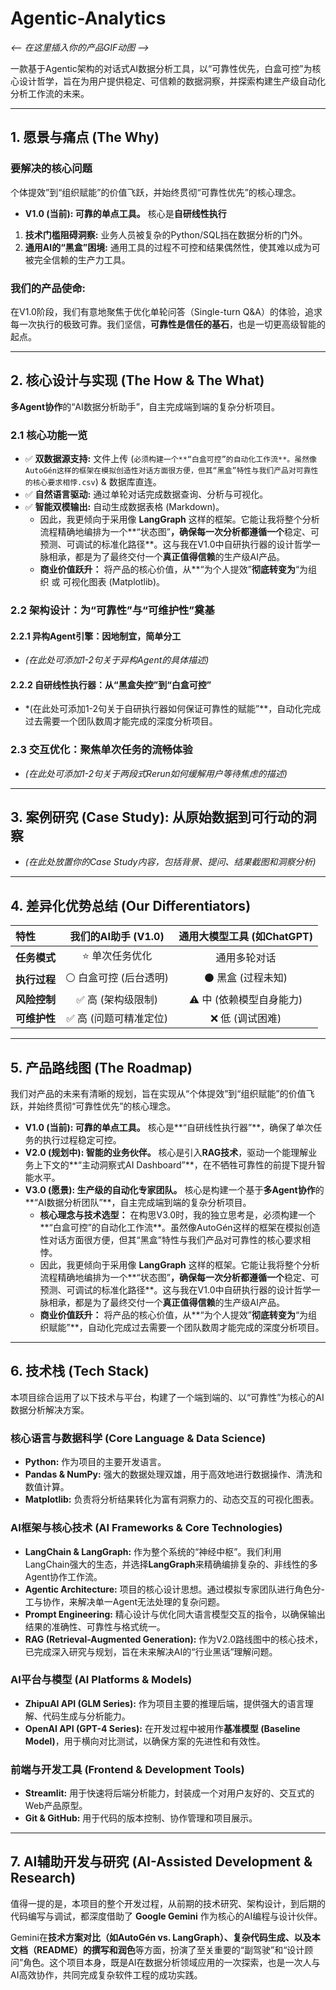 # Agentic-Analytics

*<-- 在这里插入你的产品GIF动图 -->*

一款基于Agentic架构的对话式AI数据分析工具，以“可靠性优先，白盒可控”为核心设计哲学，旨在为用户提供稳定、可信赖的数据洞察，并探索构建生产级自动化分析工作流的未来。

---

## 1. 愿景与痛点 (The Why)

### 要解决的核心问题
个体提效”到“组织赋能”的价值飞跃，并始终贯彻“可靠性优先”的核心理念。

*   **V1.0 (当前): 可靠的单点工具。** 核心是**自研线性执行**
1.  **技术门槛阻碍洞察:** 业务人员被复杂的Python/SQL挡在数据分析的门外。
2.  **通用AI的“黑盒”困境:** 通用工具的过程不可控和结果偶然性，使其难以成为可被完全信赖的生产力工具。

### 我们的产品使命:
在V1.0阶段，我们有意地聚焦于优化单轮问答（Single-turn Q&A）的体验，追求每一次执行的极致可靠。我们坚信，**可靠性是信任的基石**，也是一切更高级智能的起点。

---

## 2. 核心设计与实现 (The How & The What)
**多Agent协作**的“AI数据分析助手”，自主完成端到端的复杂分析项目。

### 2.1 核心功能一览

*   ✅ **双数据源支持:** 文件上传 (`必须构建一个**“白盒可控”的自动化工作流**。虽然像AutoGén这样的框架在模拟创造性对话方面很方便，但其“黑盒”特性与我们产品对可靠性的核心要求相悖.csv`) & 数据库直连。
*   ✅ **自然语言驱动:** 通过单轮对话完成数据查询、分析与可视化。
*   ✅ **智能双模输出:** 自动生成数据表格 (Markdown)。
    *   因此，我更倾向于采用像 **LangGraph** 这样的框架。它能让我将整个分析流程精确地编排为一个**“状态图”**，确保每一次分析都遵循一个**稳定、可预测、可调试的标准化路径**。这与我在V1.0中自研执行器的设计哲学一脉相承，都是为了最终交付一个**真正值得信赖**的生产级AI产品。
    *   **商业价值跃升：** 将产品的核心价值，从**“为个人提效”**彻底转变为**“为组织 或 可视化图表 (Matplotlib)。

### 2.2 架构设计：为“可靠性”与“可维护性”奠基
#### 2.2.1 异构Agent引擎：因地制宜，简单分工
*   *(在此处可添加1-2句关于异构Agent的具体描述)*

#### 2.2.2 自研线性执行器：从“黑盒失控”到“白盒可控”
*   *(在此处可添加1-2句关于自研执行器如何保证可靠性的赋能”**，自动化完成过去需要一个团队数周才能完成的深度分析项目。

### 2.3 交互优化：聚焦单次任务的流畅体验
*   *(在此处可添加1-2句关于两段式Rerun如何缓解用户等待焦虑的描述)*

---

## 3. 案例研究 (Case Study): 从原始数据到可行动的洞察

*   *(在此处放置你的Case Study内容，包括背景、提问、结果截图和洞察分析)*


---

## 4. 差异化优势总结 (Our Differentiators)

| 特性 | 我们的AI助手 (V1.0) | 通用大模型工具 (如ChatGPT) |
| :--- | :---: | :---: |
| **任务模式** | ⭐️ 单次任务优化 | 通用多轮对话 |
| **执行过程** | ⚪️ 白盒可控 (后台透明) | ⚫️ 黑盒 (过程未知) |
| **风险控制** | ✅ 高 (架构级限制) | ⚠️ 中 (依赖模型自身能力) |
| **可维护性** | ✅ 高 (问题可精准定位) | ❌ 低 (调试困难) |

---

## 5. 产品路线图 (The Roadmap)

我们对产品的未来有清晰的规划，旨在实现从“个体提效”到“组织赋能”的价值飞跃，并始终贯彻“可靠性优先”的核心理念。

*   **V1.0 (当前): 可靠的单点工具。** 核心是**“自研线性执行器”**，确保了单次任务的执行过程稳定可控。
*   **V2.0 (规划中): 智能的业务伙伴。** 核心是引入**RAG技术**，驱动一个能理解业务上下文的**“主动洞察式AI Dashboard”**，在不牺牲可靠性的前提下提升智能水平。
*   **V3.0 (愿景): 生产级的自动化专家团队。** 核心是构建一个基于**多Agent协作**的**“AI数据分析团队”**，自主完成端到端的复杂分析项目。
    *   **核心理念与技术选型：** 在构思V3.0时，我的独立思考是，必须构建一个**“白盒可控”的自动化工作流**。虽然像AutoGén这样的框架在模拟创造性对话方面很方便，但其“黑盒”特性与我们产品对可靠性的核心要求相悖。
    *   因此，我更倾向于采用像 **LangGraph** 这样的框架。它能让我将整个分析流程精确地编排为一个**“状态图”**，确保每一次分析都遵循一个**稳定、可预测、可调试的标准化路径**。这与我在V1.0中自研执行器的设计哲学一脉相承，都是为了最终交付一个**真正值得信赖**的生产级AI产品。
    *   **商业价值跃升：** 将产品的核心价值，从**“为个人提效”**彻底转变为**“为组织赋能”**，自动化完成过去需要一个团队数周才能完成的深度分析项目。

---

## 6. 技术栈 (Tech Stack)

本项目综合运用了以下技术与平台，构建了一个端到端的、以“可靠性”为核心的AI数据分析解决方案。

### 核心语言与数据科学 (Core Language & Data Science)

*   **Python:** 作为项目的主要开发语言。
*   **Pandas & NumPy:** 强大的数据处理双雄，用于高效地进行数据操作、清洗和数值计算。
*   **Matplotlib:** 负责将分析结果转化为富有洞察力的、动态交互的可视化图表。

### AI框架与核心技术 (AI Frameworks & Core Technologies)

*   **LangChain & LangGraph:** 作为整个系统的“神经中枢”。我们利用LangChain强大的生态，并选择**LangGraph**来精确编排复杂的、非线性的多Agent协作工作流。
*   **Agentic Architecture:** 项目的核心设计思想。通过模拟专家团队进行角色分-工与协作，来解决单一Agent无法处理的复杂问题。
*   **Prompt Engineering:** 精心设计与优化同大语言模型交互的指令，以确保输出结果的准确性、可靠性与格式统一。
*   **RAG (Retrieval-Augmented Generation):** 作为V2.0路线图中的核心技术，已完成深入研究与规划，旨在未来解决AI的“行业黑话”理解问题。

### AI平台与模型 (AI Platforms & Models)

*   **ZhipuAI API (GLM Series):** 作为项目主要的推理后端，提供强大的语言理解、代码生成与分析能力。
*   **OpenAI API (GPT-4 Series):** 在开发过程中被用作**基准模型 (Baseline Model)**，用于横向对比测试，以确保方案的先进性和有效性。

### 前端与开发工具 (Frontend & Development Tools)

*   **Streamlit:** 用于快速将后端分析能力，封装成一个对用户友好的、交互式的Web产品原型。
*   **Git & GitHub:** 用于代码的版本控制、协作管理和项目展示。
  
---

## 7. AI辅助开发与研究 (AI-Assisted Development & Research)
值得一提的是，本项目的整个开发过程，从前期的技术研究、架构设计，到后期的代码编写与调试，都深度借助了 **Google Gemini** 作为核心的AI编程与设计伙伴。

Gemini在**技术方案对比（如AutoGén vs. LangGraph）、复杂代码生成、以及本文档（README）的撰写和润色**等方面，扮演了至关重要的“副驾驶”和“设计顾问”角色。这个项目本身，既是AI在数据分析领域应用的一次探索，也是一次人与AI高效协作，共同完成复杂软件工程的成功实践。
